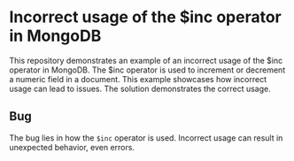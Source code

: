 # Incorrect usage of the $inc operator in MongoDB
This repository demonstrates an example of an incorrect usage of the $inc operator in MongoDB. The $inc operator is used to increment or decrement a numeric field in a document.  This example showcases how incorrect usage can lead to issues.  The solution demonstrates the correct usage.

## Bug
The bug lies in how the `$inc` operator is used. Incorrect usage can result in unexpected behavior, even errors.